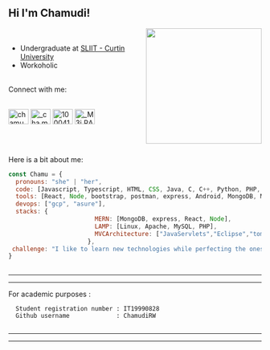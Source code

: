 ## Hi I'm Chamudi! 

<img align='right' src="https://user-images.githubusercontent.com/75931718/130796991-2aeeb5c8-2620-4e5d-aa10-0fefe455c2ff.png" width="230">
<br>
<ul>
<li>Undergraduate at <a href="https://www.sliit.lk/international/transfer-options/australia/curtin-university/">SLIIT - Curtin University</a> </li>
  <li>Workoholic</li>
  </ul
<br><br>
Connect with me: 
<br><br>
<p align="left">
<a href="https://linkedin.com/in/chamudirw" target="blank"><img align="center" src="https://raw.githubusercontent.com/rahuldkjain/github-profile-readme-generator/master/src/images/icons/Social/linked-in-alt.svg" alt="chamudirw" height="30" width="40" /></a>
<a href="https://instagram.com/_cha.mu_di_" target="blank"><img align="center" src="https://raw.githubusercontent.com/rahuldkjain/github-profile-readme-generator/master/src/images/icons/Social/instagram.svg" alt="_cha.mu_di_" height="30" width="40" /></a>
  <a href="https://fb.com/100041341389888" target="blank"><img align="center" src="https://raw.githubusercontent.com/rahuldkjain/github-profile-readme-generator/master/src/images/icons/Social/facebook.svg" alt="100041341389888" height="30" width="40" /></a>
  <a href="https://discord.gg/_M3i.RA_#4335" target="blank"><img align="center" src="https://raw.githubusercontent.com/rahuldkjain/github-profile-readme-generator/master/src/images/icons/Social/discord.svg" alt="_M3i.RA_#4335" height="30" width="40" /></a>
</p>
<br><br>

Here is a bit about me:
```javascript
const Chamu = {
  pronouns: "she" | "her",
  code: [Javascript, Typescript, HTML, CSS, Java, C, C++, Python, PHP, SQL],
  tools: [React, Node, bootstrap, postman, express, Android, MongoDB, MySQL],
  devops: ["gcp", "asure"],
  stacks: {
                        MERN: [MongoDB, express, React, Node],
                        LAMP: [Linux, Apache, MySQL, PHP],
                        MVCArchitecture: ["JavaServlets","Eclipse","tomcat", "SQLWorkbench"]
                      },
 challenge: "I like to learn new technologies while perfecting the ones I already know"
}
  

```
---  
--- 
  
For academic purposes :
```
  Student registration number : IT19990828
  Github username             : ChamudiRW
  
```
--- 
--- 

